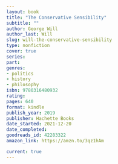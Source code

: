 ```yaml
---
layout: book
title: "The Conservative Sensibility"
subtitle: ""
author: George Will
author_last: Will
slug: will-the-conservative-sensibility
type: nonfiction
cover: true
series: 
part: 
genres:
- politics
- history
- philosophy
isbn: 9780316480932
rating: 
pages: 640
format: kindle
publish_year: 2019
publisher: Hachette Books
date_started: 2021-12-20
date_completed: 
goodreads_id: 42283322
amazon_link: https://amzn.to/3qz1hAm

current: true
---
```

